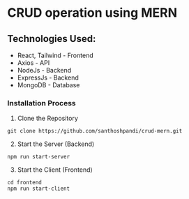 # CRUD operation using MERN

## Technologies Used:

- React, Tailwind - Frontend
- Axios - API
- NodeJs - Backend
- ExpressJs - Backend
- MongoDB - Database

### Installation Process

1. Clone the Repository
```
git clone https://github.com/santhoshpandi/crud-mern.git
```

2. Start the Server (Backend)
```
npm run start-server
```

3. Start the Client (Frontend)
```
cd frontend
npm run start-client
```